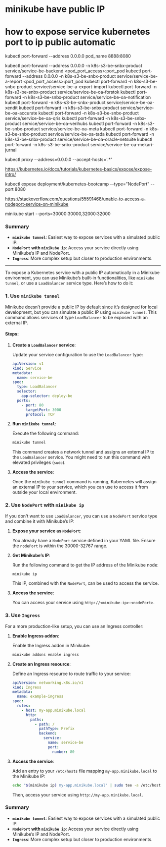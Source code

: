 # minikube have public IP
# how to expose service kubernetes port  to ip public automatic


kubectl port-forward --address 0.0.0.0 pod_name 8888:8080

kubectl port-forward --address 0.0.0.0 -n k8s-s3-be-snbx-product service/service-be-backend <pod_port_access>:port_pod
kubectl port-forward --address 0.0.0.0 -n k8s-s3-be-snbx-product service/service-be-a-report <pod_port_access>:port_pod
kubectl port-forward -n k8s-s3-be-snbx-product service/service-be-a-export-import
kubectl port-forward -n k8s-s3-be-snbx-product service/service-be-oa-forstok
kubectl port-forward -n k8s-s3-be-snbx-product service/service-be-oa-notification
kubectl port-forward -n k8s-s3-be-snbx-product service/service-be-oa-xendit
kubectl port-forward -n k8s-s3-be-snbx-product service/service-be-oa-accurate
kubectl port-forward -n k8s-s3-be-snbx-product service/service-be-oa-qris
kubectl port-forward -n k8s-s3-be-snbx-product service/service-be-oa-verihubs
kubectl port-forward -n k8s-s3-be-snbx-product service/service-be-oa-meta
kubectl port-forward -n k8s-s3-be-snbx-product service/service-be-oa-tada
kubectl port-forward -n k8s-s3-be-snbx-product service/service-be-oa-oracle-netsuite
kubectl port-forward -n k8s-s3-be-snbx-product service/service-be-oa-mekari-jurnal

kubectl proxy --address=0.0.0.0 --accept-hosts='.*'

https://kubernetes.io/docs/tutorials/kubernetes-basics/expose/expose-intro/

kubectl expose deployment/kubernetes-bootcamp --type="NodePort" --port 8080


https://stackoverflow.com/questions/55591468/unable-to-access-a-nodeport-service-on-minikube

minikube start --ports=30000:30000,32000:32000



### Summary
- **`minikube tunnel`**: Easiest way to expose services with a simulated public IP.
- **`NodePort` with `minikube ip`**: Access your service directly using Minikube’s IP and NodePort.
- **`Ingress`**: More complex setup but closer to production environments.



----


To expose a Kubernetes service with a public IP automatically in a Minikube environment, you can use Minikube’s built-in functionalities, like `minikube tunnel`, or use a `LoadBalancer` service type. Here’s how to do it:

### 1. **Use `minikube tunnel`**

Minikube doesn’t provide a public IP by default since it’s designed for local development, but you can simulate a public IP using `minikube tunnel`. This command allows services of type `LoadBalancer` to be exposed with an external IP.

#### Steps:
1. **Create a `LoadBalancer` service**:
   
   Update your service configuration to use the `LoadBalancer` type:

   ```yaml
   apiVersion: v1
   kind: Service
   metadata:
     name: service-be
   spec:
     type: LoadBalancer
     selector:
       app-selector: deploy-be
     ports:
       - port: 80
         targetPort: 3000
         protocol: TCP
   ```

2. **Run `minikube tunnel`**:

   Execute the following command:

   ```sh
   minikube tunnel
   ```

   This command creates a network tunnel and assigns an external IP to the `LoadBalancer` service. You might need to run this command with elevated privileges (`sudo`).

3. **Access the service**:

   Once the `minikube tunnel` command is running, Kubernetes will assign an external IP to your service, which you can use to access it from outside your local environment.

### 2. **Use `NodePort` with `minikube ip`**

If you don't want to use `LoadBalancer`, you can use a `NodePort` service type and combine it with Minikube’s IP:

1. **Expose your service as `NodePort`**:
   
   You already have a `NodePort` service defined in your YAML file. Ensure the `nodePort` is within the 30000-32767 range.

2. **Get Minikube’s IP**:

   Run the following command to get the IP address of the Minikube node:

   ```sh
   minikube ip
   ```

   This IP, combined with the `NodePort`, can be used to access the service.

3. **Access the service**:

   You can access your service using `http://<minikube-ip>:<nodePort>`.

### 3. **Use `Ingress`**

For a more production-like setup, you can use an Ingress controller:

1. **Enable Ingress addon**:

   Enable the Ingress addon in Minikube:

   ```sh
   minikube addons enable ingress
   ```

2. **Create an Ingress resource**:

   Define an Ingress resource to route traffic to your service:

   ```yaml
   apiVersion: networking.k8s.io/v1
   kind: Ingress
   metadata:
     name: example-ingress
   spec:
     rules:
       - host: my-app.minikube.local
         http:
           paths:
             - path: /
               pathType: Prefix
               backend:
                 service:
                   name: service-be
                   port:
                     number: 80
   ```

3. **Access the service**:

   Add an entry to your `/etc/hosts` file mapping `my-app.minikube.local` to the Minikube IP:

   ```sh
   echo "$(minikube ip) my-app.minikube.local" | sudo tee -a /etc/hosts
   ```

   Then, access your service using `http://my-app.minikube.local`.

### Summary
- **`minikube tunnel`**: Easiest way to expose services with a simulated public IP.
- **`NodePort` with `minikube ip`**: Access your service directly using Minikube’s IP and NodePort.
- **`Ingress`**: More complex setup but closer to production environments.